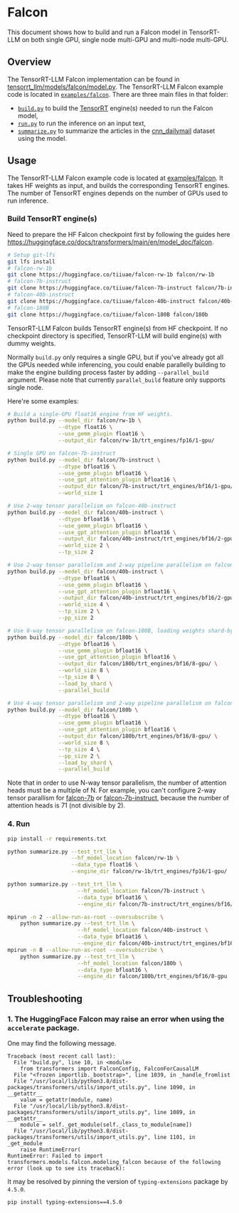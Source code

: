 # Falcon

This document shows how to build and run a Falcon model in TensorRT-LLM on both single GPU, single node multi-GPU and multi-node multi-GPU.

## Overview

The TensorRT-LLM Falcon implementation can be found in [tensorrt_llm/models/falcon/model.py](../../tensorrt_llm/models/falcon/model.py). The TensorRT-LLM Falcon example code is located in [`examples/falcon`](./). There are three main files in that folder:

 * [`build.py`](./build.py) to build the [TensorRT](https://developer.nvidia.com/tensorrt) engine(s) needed to run the Falcon model,
 * [`run.py`](./run.py) to run the inference on an input text,
 * [`summarize.py`](./summarize.py) to summarize the articles in the [cnn_dailymail](https://huggingface.co/datasets/cnn_dailymail) dataset using the model.

## Usage

The TensorRT-LLM Falcon example code is located at [examples/falcon](./). It takes HF weights as input, and builds the corresponding TensorRT engines. The number of TensorRT engines depends on the number of GPUs used to run inference.

### Build TensorRT engine(s)

Need to prepare the HF Falcon checkpoint first by following the guides here https://huggingface.co/docs/transformers/main/en/model_doc/falcon.

```bash
# Setup git-lfs
git lfs install
# falcon-rw-1b
git clone https://huggingface.co/tiiuae/falcon-rw-1b falcon/rw-1b
# falcon-7b-instruct
git clone https://huggingface.co/tiiuae/falcon-7b-instruct falcon/7b-instruct
# falcon-40b-instruct
git clone https://huggingface.co/tiiuae/falcon-40b-instruct falcon/40b-instruct
# falcon-180B
git clone https://huggingface.co/tiiuae/falcon-180B falcon/180b
```

TensorRT-LLM Falcon builds TensorRT engine(s) from HF checkpoint.
If no checkpoint directory is specified, TensorRT-LLM will build engine(s) with dummy weights.

Normally `build.py` only requires a single GPU, but if you've already got all the GPUs needed while inferencing, you could enable parallelly building to make the engine building process faster by adding `--parallel_build` argument.
Please note that currently `parallel_build` feature only supports single node.

Here're some examples:
```bash
# Build a single-GPU float16 engine from HF weights.
python build.py --model_dir falcon/rw-1b \
                --dtype float16 \
                --use_gemm_plugin float16 \
                --output_dir falcon/rw-1b/trt_engines/fp16/1-gpu/

# Single GPU on falcon-7b-instruct
python build.py --model_dir falcon/7b-instruct \
                --dtype bfloat16 \
                --use_gemm_plugin bfloat16 \
                --use_gpt_attention_plugin bfloat16 \
                --output_dir falcon/7b-instruct/trt_engines/bf16/1-gpu/ \
                --world_size 1

# Use 2-way tensor parallelism on falcon-40b-instruct
python build.py --model_dir falcon/40b-instruct \
                --dtype bfloat16 \
                --use_gemm_plugin bfloat16 \
                --use_gpt_attention_plugin bfloat16 \
                --output_dir falcon/40b-instruct/trt_engines/bf16/2-gpu/ \
                --world_size 2 \
                --tp_size 2

# Use 2-way tensor parallelism and 2-way pipeline parallelism on falcon-40b-instruct
python build.py --model_dir falcon/40b-instruct \
                --dtype bfloat16 \
                --use_gemm_plugin bfloat16 \
                --use_gpt_attention_plugin bfloat16 \
                --output_dir falcon/40b-instruct/trt_engines/bf16/2-gpu/ \
                --world_size 4 \
                --tp_size 2 \
                --pp_size 2

# Use 8-way tensor parallelism on falcon-180B, loading weights shard-by-shard.
python build.py --model_dir falcon/180b \
                --dtype bfloat16 \
                --use_gemm_plugin bfloat16 \
                --use_gpt_attention_plugin bfloat16 \
                --output_dir falcon/180b/trt_engines/bf16/8-gpu/ \
                --world_size 8 \
                --tp_size 8 \
                --load_by_shard \
                --parallel_build

# Use 4-way tensor parallelism and 2-way pipeline parallelism on falcon-180B, loading weights shard-by-shard.
python build.py --model_dir falcon/180b \
                --dtype bfloat16 \
                --use_gemm_plugin bfloat16 \
                --use_gpt_attention_plugin bfloat16 \
                --output_dir falcon/180b/trt_engines/bf16/8-gpu/ \
                --world_size 8 \
                --tp_size 4 \
                --pp_size 2 \
                --load_by_shard \
                --parallel_build
```

Note that in order to use N-way tensor parallelism, the number of attention heads must be a multiple of N.
For example, you can't configure 2-way tensor parallism for [falcon-7b](https://huggingface.co/tiiuae/falcon-7b) or [falcon-7b-instruct](https://huggingface.co/tiiuae/falcon-7b-instruct), because the number of attention heads is 71 (not divisible by 2).


### 4. Run

```bash
pip install -r requirements.txt
```

```bash
python summarize.py --test_trt_llm \
                    --hf_model_location falcon/rw-1b \
                    --data_type float16 \
                    --engine_dir falcon/rw-1b/trt_engines/fp16/1-gpu/

python summarize.py --test_trt_llm \
                      --hf_model_location falcon/7b-instruct \
                      --data_type bfloat16 \
                      --engine_dir falcon/7b-instruct/trt_engines/bf16/1-gpu

mpirun -n 2 --allow-run-as-root --oversubscribe \
    python summarize.py --test_trt_llm \
                      --hf_model_location falcon/40b-instruct \
                      --data_type bfloat16 \
                      --engine_dir falcon/40b-instruct/trt_engines/bf16/2-gpu
mpirun -n 8 --allow-run-as-root --oversubscribe \
    python summarize.py --test_trt_llm \
                      --hf_model_location falcon/180b \
                      --data_type bfloat16 \
                      --engine_dir falcon/180b/trt_engines/bf16/8-gpu
```

## Troubleshooting

### 1. The HuggingFace Falcon may raise an error when using  the `accelerate` package.

One may find the following message.
```
Traceback (most recent call last):
  File "build.py", line 10, in <module>
    from transformers import FalconConfig, FalconForCausalLM
  File "<frozen importlib._bootstrap>", line 1039, in _handle_fromlist
  File "/usr/local/lib/python3.8/dist-packages/transformers/utils/import_utils.py", line 1090, in __getattr__
    value = getattr(module, name)
  File "/usr/local/lib/python3.8/dist-packages/transformers/utils/import_utils.py", line 1089, in __getattr__
    module = self._get_module(self._class_to_module[name])
  File "/usr/local/lib/python3.8/dist-packages/transformers/utils/import_utils.py", line 1101, in _get_module
    raise RuntimeError(
RuntimeError: Failed to import transformers.models.falcon.modeling_falcon because of the following error (look up to see its traceback):
```
It may be resolved by pinning the version of `typing-extensions` package by `4.5.0`.
```bash
pip install typing-extensions==4.5.0
```
